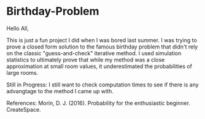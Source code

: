 # Birthday-Problem

Hello All, 

This is just a fun project I did when I was bored last summer. I was trying to prove a closed form solution to the famous birthday problem 
that didn't rely on the classic "guess-and-check" iterative method. I used simulation statistics to ultimately prove that while my method 
was a close approximation at small room values, it underestimated the probabilities of large rooms. 

Still in Progress: I still want to check computation times to see if there is any advangtage to the method I came up with.  

References: 
Morin, D. J. (2016). Probability for the enthusiastic beginner. CreateSpace. 
